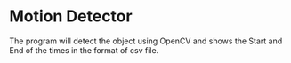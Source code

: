 # Motion Detector
The program will detect the object using OpenCV and shows the Start and End of the times in the format of csv file.
